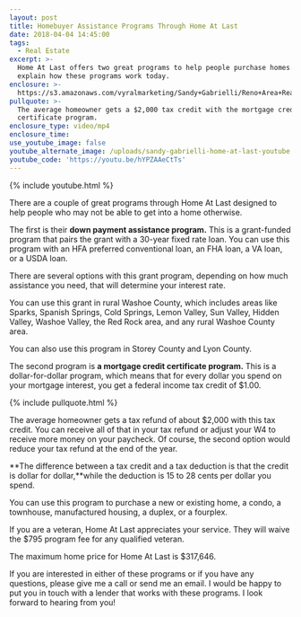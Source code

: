 ```yaml
---
layout: post
title: Homebuyer Assistance Programs Through Home At Last
date: 2018-04-04 14:45:00
tags:
  - Real Estate
excerpt: >-
  Home At Last offers two great programs to help people purchase homes. I’ll
  explain how these programs work today.
enclosure: >-
  https://s3.amazonaws.com/vyralmarketing/Sandy+Gabrielli/Reno+Area+Real+Estate+Agent-+Purchase+a+Home+with+Home+at+Last.mp4
pullquote: >-
  The average homeowner gets a $2,000 tax credit with the mortgage credit
  certificate program.
enclosure_type: video/mp4
enclosure_time:
use_youtube_image: false
youtube_alternate_image: /uploads/sandy-gabrielli-home-at-last-youtube.jpg
youtube_code: 'https://youtu.be/hYPZAAeCtTs'
---
```


{% include youtube.html %}

There are a couple of great programs through Home At Last designed to help people who may not be able to get into a home otherwise.

The first is their **down payment assistance program.** This is a grant-funded program that pairs the grant with a 30-year fixed rate loan. You can use this program with an HFA preferred conventional loan, an FHA loan, a VA loan, or a USDA loan.

There are several options with this grant program, depending on how much assistance you need, that will determine your interest rate.

You can use this grant in rural Washoe County, which includes areas like Sparks, Spanish Springs, Cold Springs, Lemon Valley, Sun Valley, Hidden Valley, Washoe Valley, the Red Rock area, and any rural Washoe County area.

You can also use this program in Storey County and Lyon County.

The second program is **a mortgage credit certificate program.** This is a dollar-for-dollar program, which means that for every dollar you spend on your mortgage interest, you get a federal income tax credit of $1.00.

{% include pullquote.html %}

The average homeowner gets a tax refund of about $2,000 with this tax credit. You can receive all of that in your tax refund or adjust your W4 to receive more money on your paycheck. Of course, the second option would reduce your tax refund at the end of the year.

**The difference between a tax credit and a tax deduction is that the credit is dollar for dollar,**while the deduction is 15 to 28 cents per dollar you spend.

You can use this program to purchase a new or existing home, a condo, a townhouse, manufactured housing, a duplex, or a fourplex.

If you are a veteran, Home At Last appreciates your service. They will waive the $795 program fee for any qualified veteran.

The maximum home price for Home At Last is $317,646.

If you are interested in either of these programs or if you have any questions, please give me a call or send me an email. I would be happy to put you in touch with a lender that works with these programs. I look forward to hearing from you!